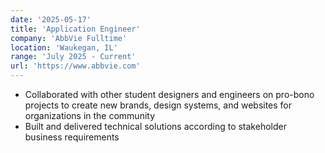 ```yaml
---
date: '2025-05-17'
title: 'Application Engineer'
company: 'AbbVie Fulltime'
location: 'Waukegan, IL'
range: 'July 2025 - Current'
url: 'https://www.abbvie.com'
---
```


- Collaborated with other student designers and engineers on pro-bono projects to create new brands, design systems, and websites for organizations in the community
- Built and delivered technical solutions according to stakeholder business requirements
